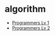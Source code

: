 # algorithm

- [Programmers Lv 1](https://github.com/DDD120/algorithm/blob/main/Programmers/Lv%201.md)
- [Programmers Lv 2](https://github.com/DDD120/algorithm/blob/main/Programmers/Lv%202.md)

